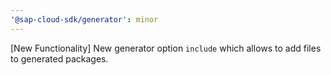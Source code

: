 ```yaml
---
'@sap-cloud-sdk/generator': minor
---
```


[New Functionality] New generator option `include` which allows to add files to generated packages.

